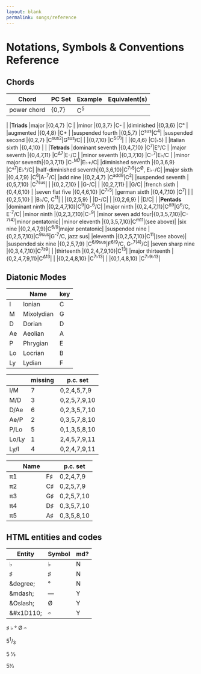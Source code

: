 ```yaml
---
layout: blank
permalink: songs/reference
---
```


Notations, Symbols & Conventions Reference
==========================================

Chords
------

|Chord              |PC Set     |Example    |Equivalent(s)  |
|-------------------|-----------|-----------|---------------|
|power chord        |{0,7}      |C<sup>5</sup>|
|
|**Triads**
|major              |{0,4,7}    |C          |
|minor              |{0,3,7}    |C-         |
|diminished         |{0,3,6}    |C°         |
|augmented          |{0,4,8}    |C+         |
|suspended fourth   |{0,5,7}    |C<sup>sus</sup>|C<sup>4</sup>|
|suspended second   |{0,2,7}    |C<sup>sus2</sup>|G<sup>sus</sup>/C|
|                   |{0,7,10}   |C<sup>5(7)</sup>|
|                   |{0,4,6}    |C(♭5)      |
|italian sixth      |{0,4,10}   |
|
|**Tetrads**
|dominant seventh   |{0,4,7,10} |C<sup>7</sup>|E°/C  |
|major seventh      |{0,4,7,11} |C<sup>Δ7</sup>|E-/C |
|minor seventh      |{0,3,7,10} |C-<sup>7</sup>|E♭/C |
|minor major seventh|{0,3,7,11} |C-<sup>M7</sup>|E♭+/C|
|diminished seventh |{0,3,6,9}  |C°<sup>7</sup>|E♭°/C|
|half-diminished seventh|{0,3,6,10}|C<sup>7♭5</sup>|C<sup>Ø</sup>, E♭-/C|
|major sixth        |{0,4,7,9}  |C<sup>6</sup>|A-<sup>7</sup>/C|
|add nine           |{0,2,4,7}  |C<sup>add9</sup>|C<sup>2</sup>|
|suspended seventh  |{0,5,7,10} |C<sup>7sus</sup>|
|                   |{0,2,7,10} |           |G-/C|
|                   |{0,2,7,11} |           |G/C|
|french sixth       |{0,4,6,10} |
|seven flat five    |{0,4,6,10} |C<sup>7♭5</sup>|
|german sixth       |{0,4,7,10} |C<sup>7</sup>|
|                   |{0,2,5,10} |       |B♭/C, C<sup>11</sup>|
|                   |{0,2,5,9}  |       |D-/C|
|                   |{0,2,6,9}  |       |D/C|
|
|**Pentads**
|dominant ninth     |{0,2,4,7,10}|C<sup>9</sup>|G-<sup>6</sup>/C|
|major ninth        |{0,2,4,7,11}|C<sup>Δ9</sup>|G<sup>6</sup>/C, E<sup>-7</sup>/C|
|minor ninth        |{0,2,3,7,10}|C-<sup>9</sup>|
|minor seven add four|{0,3,5,7,10}|C-<sup>7(4)</sup>|minor pentatonic|
|minor eleventh     |{0,3,5,7,10}|C<sup>m11</sup>|(see above)|
|six nine           |{0,2,4,7,9}|C<sup>6/9</sup>|major pentatonic|
|suspended nine     |{0,2,5,7,10}|C<sup>9sus</sup>|G<sup>-7</sup>/C, jazz sus|
|eleventh           |{0,2,5,7,10}|C<sup>11</sup>|(see above)|
|suspended six nine |{0,2,5,7,9} |C<sup>6/9sus</sup>|F<sup>6/9</sup>/C, G-<sup>7(4)</sup>/C|
|seven sharp nine   |{0,3,4,7,10}|C<sup>7♯9</sup>|
|
|thirteenth         |{0,2,4,7,9,10}|C<sup>13</sup>|
|major thirteenth   |{0,2,4,7,9,11}|C<sup>Δ13</sup>|
|                   |{0,2,4,8,10} |C<sup>7♭13</sup>|
|                   |{0,1,4,8,10} |C<sup>7♭9♭13</sup>|

Diatonic Modes
--------------

|   |Name       |key|
|---|-----------|---|
|I  |Ionian     |C  |
|M  |Mixolydian |G  |
|D  |Dorian     |D  |
|Ae |Aeolian    |A  |
|P  |Phrygian   |E  |
|Lo |Locrian    |B  |
|Ly |Lydian     |F  |

|     |missing|p.c. set     |
|-----|-------|-------------|
|I/M  |7      |0,2,4,5,7,9  |
|M/D  |3      |0,2,5,7,9,10 |
|D/Ae |6      |0,2,3,5,7,10 |
|Ae/P |2      |0,3,5,7,8,10 |
|P/Lo |5      |0,1,3,5,8,10 |
|Lo/Ly|1      |2,4,5,7,9,11 |
|Ly/I |4      |0,2,4,7,9,11 |

|   |Name       |   |p.c. set    |
|---|-----------|---|------------|
|π1 |           |F♯ |0,2,4,7,9   |
|π2 |           |C♯ |0,2,5,7,9   |
|π3 |           |G♯ |0,2,5,7,10  |
|π4 |           |D♯ |0,3,5,7,10  |
|π5 |           |A♯ |0,3,5,8,10  |

HTML entities and codes
-----------------------

|Entity         |Symbol|md?|
|---------------|------|---|
|&flat;         |♭     |N  |        
|&sharp;        |♯     |N  |
|&degree;       |°     |N  |
|&amp;mdash;    |&mdash;|Y |
|&amp;Oslash;   |Ø     |Y  |
|&amp;#x1D110;  |𝄐     |Y  |

<p>
&sharp;
&flat;
&deg;
&Oslash;
&#x1D110;
</p>

<p>5<sup>1</sup>/<sub>3</sub></p>
<p>5 1&#x2044;3</p>
<p>5&#x2153;</p>

<!--
|   | 2 | 3 | 4 | 5 | 7 |
|---|---|---|---|---|---|
| 2 | 4 | 5 | 6 | 7 | 9 |
| 3 | 5 | 6 | 7 | 8 | 10|
| 4 | 6 | 7 | 8 | 9 | 11|
| 5 | 7 | 8 | 9 | 10|   |
| 7 | 9 | 10| 11|   |   |

{0,2,4}
{0,2,5}
{0,2,6}
{0,2,7}     suspended, 1st inversion
{0,2,9}
{0,3,5}
{0,3,6}     diminished
{0,3,7}     minor
{0,3,8}     major, 1st inversion
{0,3,10}    
{0,4,6}
{0,4,7}     major
{0,4,8}     augmented
{0,4,9}     minor, 1st inversion
{0,4,11}    
{0,5,7}     suspended
{0,5,8}     minor, 2nd inversion
{0,5,9}     major, 2nd inversion
{0,5,10}    suspended, 2nd inversion
{0,7,9}
{0,7,10}    
{0,7,11}    
-->
